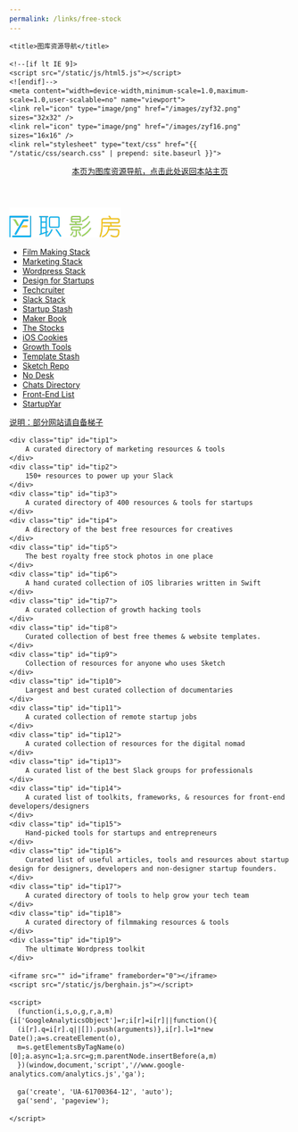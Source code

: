 ```yaml
---
permalink: /links/free-stock
---
```

<html lang="en">
<head>
	<meta charset="utf-8">
	<meta name="keywords" content="" >
	<meta name="description" content="便捷浏览你所需的所有图库网站" >
	<meta property="og:title" content="图库资源导航-职影房-free stock-All for PPTer" />
	<meta property="og:url" content="http://zhiyingfang.github.io/links/free-stock"/>
	<meta property="og:image" content=""/>
	<meta property="og:type" content="website" />
	
	<title>图库资源导航</title>
	
	<!--[if lt IE 9]>
	<script src="/static/js/html5.js"></script>
	<![endif]-->
	<meta content="width=device-width,minimum-scale=1.0,maximum-scale=1.0,user-scalable=no" name="viewport">
	<link rel="icon" type="image/png" href="/images/zyf32.png" sizes="32x32" />
	<link rel="icon" type="image/png" href="/images/zyf16.png" sizes="16x16" />
	<link rel="stylesheet" type="text/css" href="{{ "/static/css/search.css" | prepend: site.baseurl }}">
</head>
<body>
    <header>
        <div class="sponsor"></div>
        <a class="feedback" target="_blank" href="http://zhiyingfang.github.io">
            本页为图库资源导航，点击此处返回本站主页
        </a>
    </header>
	<aside> 
        <div class="logo">  
            <img src="/images/logoweb.png" alt="">
            </img>
        </div>
        <ul>
            <li class="color3" data-target="http://www.filmmakingstack.com/" onmouseover="tooltip.pop(this, '#tip18', {cssClass: 'color3'})">
                <a href="javascript:;">
                    Film Making Stack
                </a>
            </li>
            <li class="color0" data-target="http://marketingstack.io/" onmouseover="tooltip.pop(this, '#tip1', {cssClass: 'color0'})">
                <a href="javascript:;">
                    Marketing Stack
                </a>
            </li>
            <li class="color0" data-target="http://www.wpconduct.com/" onmouseover="tooltip.pop(this, '#tip19', {cssClass: 'color0'})">
                <a href="javascript:;" class="new">
                    Wordpress Stack
                </a>
            </li>            
            <li class="color1" data-target="http://designforstartup.net/?ref=thestacks" onmouseover="tooltip.pop(this, '#tip16', {cssClass: 'color1'})">
                <a href="javascript:;">
                    Design for Startups
                </a>
            </li>
            <li class="color2" data-target="http://www.techcruiter.com/?ref=thestacks" onmouseover="tooltip.pop(this, '#tip17', {cssClass: 'color2'})">
                <a href="javascript:;">
                    Techcruiter
                </a>
            </li>
            <li class="color3" data-target="http://slackstack.io/" onmouseover="tooltip.pop(this, '#tip2', {cssClass: 'color3'})">
                <a href="javascript:;">
                    Slack Stack
                </a>
            </li>
            <li class="color0" data-target="http://startupstash.com/" onmouseover="tooltip.pop(this, '#tip3', {cssClass: 'color0'})">
                <a href="javascript:;">
                    Startup Stash
                </a>
            </li>
            <li class="color1" data-target="http://makerbook.net/" onmouseover="tooltip.pop(this, '#tip4', {cssClass: 'color1'})">
                <a href="javascript:;">
                    Maker Book
                </a>
            </li>
            <li class="color2" data-target="http://thestocks.im" onmouseover="tooltip.pop(this, '#tip5', {cssClass: 'color2'})">
                <a href="javascript:;">
                    The Stocks
                </a>
            </li>
            <li class="color3" data-target="http://www.ioscookies.com/" onmouseover="tooltip.pop(this, '#tip6', {cssClass: 'color3'})">
                <a href="javascript:;">
                    iOS Cookies
                </a>
            </li>
            <li class="color0" data-target="http://growthtools.io/" onmouseover="tooltip.pop(this, '#tip7', {cssClass: 'color0'})">
                <a href="javascript:;">
                    Growth Tools
                </a>
            </li>
            <li class="color1" data-target="http://www.templatestash.com/" onmouseover="tooltip.pop(this, '#tip8', {cssClass: 'color1'})">
                <a href="javascript:;">
                    Template Stash
                </a>
            </li>
            <li class="color2" data-target="http://sketchrepo.com/" onmouseover="tooltip.pop(this, '#tip9', {cssClass: 'color2'})">
                <a href="javascript:;">
                    Sketch Repo
                </a>
            </li>
<!--
            <li class="color" data-target="http://documentaryaddict.com/" onmouseover="tooltip.pop(this, '#tip10', {cssClass: 'color2'})">
                <a href="javascript:;">
                    Documentary Addict
                </a>
            </li>
-->
<!--
            <li class="color" data-target="http://jobs.remotive.io/" onmouseover="tooltip.pop(this, '#tip11', {cssClass: 'color3'})">
                <a href="javascript:;">
                    Remotive Jobs
                </a>
            </li>
-->
            <li class="color3" data-target="http://nodesk.co/" onmouseover="tooltip.pop(this, '#tip12', {cssClass: 'color3'})">
                <a href="javascript:;">
                    No Desk
                </a>
            </li>
            <li class="color0" data-target="http://chats.directory/" onmouseover="tooltip.pop(this, '#tip13', {cssClass: 'color0'})">
                <a href="javascript:;">
                    Chats Directory
                </a>
            </li>
            <li class="color1" data-target="https://balapastudio.co/frontendlist/" onmouseover="tooltip.pop(this, '#tip14', {cssClass: 'color1'})">
                <a href="javascript:;">
                    Front-End List
                </a>
            </li>
            <li class="color2" data-target="http://www.startupyar.com/" onmouseover="tooltip.pop(this, '#tip15', {cssClass: 'color2'})">
                <a href="javascript:;">
                    StartupYar
                </a>
            </li>
        </ul>
        <footer>
            <a href="http://panda.network?ref=thestacks" target="_blank">
            说明：部分网站请自备梯子
            </a>
        </footer>
	</aside>
	
    <div class="tip" id="tip1">
        A curated directory of marketing resources & tools
    </div>
    <div class="tip" id="tip2">
        150+ resources to power up your Slack
    </div>
    <div class="tip" id="tip3">
        A curated directory of 400 resources & tools for startups
    </div>
    <div class="tip" id="tip4">
        A directory of the best free resources for creatives
    </div>
    <div class="tip" id="tip5">
        The best royalty free stock photos in one place
    </div>
    <div class="tip" id="tip6">
        A hand curated collection of iOS libraries written in Swift
    </div>
    <div class="tip" id="tip7">
        A curated collection of growth hacking tools
    </div>
    <div class="tip" id="tip8">
        Curated collection of best free themes & website templates.
    </div>
    <div class="tip" id="tip9">
        Collection of resources for anyone who uses Sketch
    </div>
    <div class="tip" id="tip10">
        Largest and best curated collection of documentaries
    </div>
    <div class="tip" id="tip11">
        A curated collection of remote startup jobs
    </div>
    <div class="tip" id="tip12">
        A curated collection of resources for the digital nomad
    </div>
    <div class="tip" id="tip13">
        A curated list of the best Slack groups for professionals
    </div>
    <div class="tip" id="tip14">
        A curated list of toolkits, frameworks, & resources for front-end developers/designers
    </div>
    <div class="tip" id="tip15">
        Hand-picked tools for startups and entrepreneurs
    </div>
    <div class="tip" id="tip16">
        Curated list of useful articles, tools and resources about startup design for designers, developers and non-designer startup founders.
    </div>
    <div class="tip" id="tip17">
        A curated directory of tools to help grow your tech team
    </div>
    <div class="tip" id="tip18">
        A curated directory of filmmaking resources & tools
    </div>
    <div class="tip" id="tip19">
        The ultimate Wordpress toolkit
    </div>    
	
	<iframe src="" id="iframe" frameborder="0"></iframe>
	<script src="/static/js/berghain.js"></script>
	
    <script>
      (function(i,s,o,g,r,a,m){i['GoogleAnalyticsObject']=r;i[r]=i[r]||function(){
      (i[r].q=i[r].q||[]).push(arguments)},i[r].l=1*new Date();a=s.createElement(o),
      m=s.getElementsByTagName(o)[0];a.async=1;a.src=g;m.parentNode.insertBefore(a,m)
      })(window,document,'script','//www.google-analytics.com/analytics.js','ga');
    
      ga('create', 'UA-61700364-12', 'auto');
      ga('send', 'pageview');
    
    </script>
	
</body>
</html>

